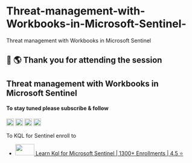 # Threat-management-with-Workbooks-in-Microsoft-Sentinel-
Threat management with Workbooks in Microsoft Sentinel 



## 👋 🌎 Thank you for attending the session 

## Threat management with Workbooks in Microsoft Sentinel 





#### To stay tuned please subscribe & follow 
<a href="https://www.linkedin.com/in/roysamik/" target="_blank"><img height = 20 width = 20 src= "https://user-images.githubusercontent.com/20562985/206221996-a9f62e1b-b4f5-41d8-8575-69312b485691.png"></a>  <a href="https://github.com/samikroy" target="_blank"><img height = 20 width = 20 src= "https://user-images.githubusercontent.com/20562985/206223895-50b8777b-feb9-4585-9f4c-f839874e790c.png"></a>  <a href="https://www.youtube.com/@samikroy" target="_blank"><img height = 20 width = 20 src= "https://user-images.githubusercontent.com/20562985/206222784-5103f54e-7ef5-4991-a21e-af654b8b928a.png"></a> <a href="https://twitter.com/roy_samik" target="_blank"><img height = 20 width = 20 src= "https://user-images.githubusercontent.com/20562985/230697895-efcf467f-f6ed-4ed1-8091-1fffee91952b.png"></a>

To KQL for Sentinel enroll to 

- <a href="https://www.udemy.com/course/learn-kql-for-microsoft-sentinel" target="_blank"><img height = 30 width = 50 src= "https://user-images.githubusercontent.com/20562985/221462647-dc68d83b-c823-4356-965f-45dd18b5a2fa.png"> Learn Kql for Microsoft Sentinel | 1300+ Enrollments | 4.5 ⭐ </a>
